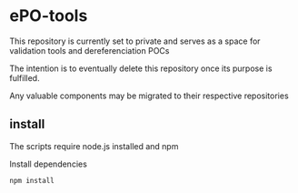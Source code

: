 # ePO-tools

This repository is currently set to private and serves as a space for validation tools and dereferenciation POCs

The intention is to eventually delete this repository once its purpose is fulfilled.

Any valuable components may be migrated to their respective repositories

## install

The scripts require node.js installed and npm

Install dependencies

```sh
npm install
```
